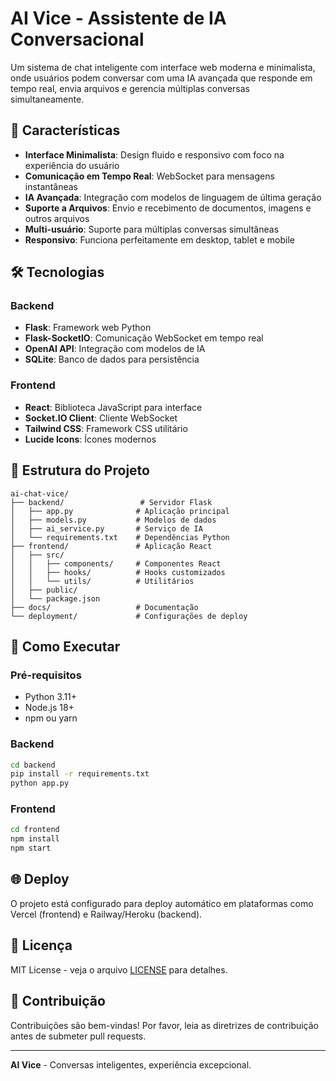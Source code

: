 # AI Vice - Assistente de IA Conversacional

Um sistema de chat inteligente com interface web moderna e minimalista, onde usuários podem conversar com uma IA avançada que responde em tempo real, envia arquivos e gerencia múltiplas conversas simultaneamente.

## 🚀 Características

- **Interface Minimalista**: Design fluido e responsivo com foco na experiência do usuário
- **Comunicação em Tempo Real**: WebSocket para mensagens instantâneas
- **IA Avançada**: Integração com modelos de linguagem de última geração
- **Suporte a Arquivos**: Envio e recebimento de documentos, imagens e outros arquivos
- **Multi-usuário**: Suporte para múltiplas conversas simultâneas
- **Responsivo**: Funciona perfeitamente em desktop, tablet e mobile

## 🛠️ Tecnologias

### Backend
- **Flask**: Framework web Python
- **Flask-SocketIO**: Comunicação WebSocket em tempo real
- **OpenAI API**: Integração com modelos de IA
- **SQLite**: Banco de dados para persistência

### Frontend
- **React**: Biblioteca JavaScript para interface
- **Socket.IO Client**: Cliente WebSocket
- **Tailwind CSS**: Framework CSS utilitário
- **Lucide Icons**: Ícones modernos

## 📁 Estrutura do Projeto

```
ai-chat-vice/
├── backend/                 # Servidor Flask
│   ├── app.py              # Aplicação principal
│   ├── models.py           # Modelos de dados
│   ├── ai_service.py       # Serviço de IA
│   └── requirements.txt    # Dependências Python
├── frontend/               # Aplicação React
│   ├── src/
│   │   ├── components/     # Componentes React
│   │   ├── hooks/          # Hooks customizados
│   │   └── utils/          # Utilitários
│   ├── public/
│   └── package.json
├── docs/                   # Documentação
└── deployment/             # Configurações de deploy
```

## 🚀 Como Executar

### Pré-requisitos
- Python 3.11+
- Node.js 18+
- npm ou yarn

### Backend
```bash
cd backend
pip install -r requirements.txt
python app.py
```

### Frontend
```bash
cd frontend
npm install
npm start
```

## 🌐 Deploy

O projeto está configurado para deploy automático em plataformas como Vercel (frontend) e Railway/Heroku (backend).

## 📝 Licença

MIT License - veja o arquivo [LICENSE](LICENSE) para detalhes.

## 🤝 Contribuição

Contribuições são bem-vindas! Por favor, leia as diretrizes de contribuição antes de submeter pull requests.

---

**AI Vice** - Conversas inteligentes, experiência excepcional.
